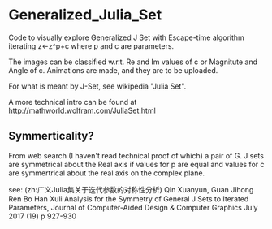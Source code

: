 # Generalized_Julia_Set
Code to visually explore Generalized J Set with Escape-time algorithm iterating z&lt;-z^p+c where p and c are parameters.

The images can be classified w.r.t. Re and Im values of c or Magnitute and Angle of c.
Animations are made, and they are to be uploaded.

For what is meant by J-Set, see wikipedia "Julia Set".

A more technical intro can be found at
http://mathworld.wolfram.com/JuliaSet.html


## Symmerticality?

From web search (I haven't read technical proof of which) a pair of G. J sets are symmetrical about the Real axis if values for p are equal and values for c are symmertrical about the real axis on the complex plane.

see:
 (zh:广义Julia集关于迭代参数的对称性分析)
Qin Xuanyun, Guan Jihong Ren Bo Han Xuli Analysis for the Symmetry of General J Sets to Iterated Parameters, Journal of Computer-Aided Design & Computer Graphics July 2017 (19) p 927-930
